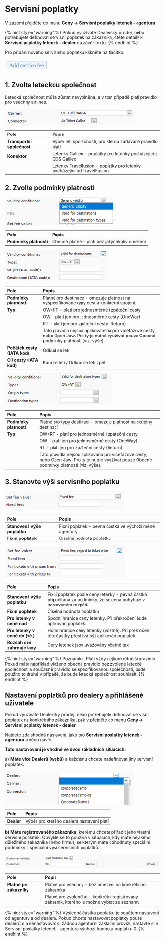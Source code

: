 # Servisní poplatky

V zázemí přejděte do menu **Ceny -&gt; Servisní poplatky letenek - agentura**

{% hint style="warning" %}
Pokud využíváte Dealerský prodej, nebo potřebujete definovat servisní poplatek na zákazníka, čtěte detaily k **Servisní poplatky letenek - dealer** na závěr textu.
{% endhint %}

Pro přidání nového servisního poplatku klikněte na tlačítko:

![](../.gitbook/assets/image%20%2825%29.png)

## 1. Zvolte leteckou společnost

Letecká společnost může zůstat nevyplněna, a v tom případě platí pravidlo pro všechny airlines.

![](../.gitbook/assets/image%20%2824%29.png)

| Pole | Popis |
| :--- | :--- |
| **Transportní společnost** | Výběr let. společnosti, pro kterou zadávané pravidlo platí |
| **Konektor** | Letenky Galileo - poplatky pro letenky pocházející z GDS Galileo |
|  | Letenky Travelfusion - poplatky pro letenky pocházející od TravelFusion |

## 2. Zvolte podmínky platnosti

![](../.gitbook/assets/image%20%2833%29.png)

| **Pole** | Popis |
| :--- | :--- |
| **Podmínky platnosti** | Obecně platné - platí bez jakýchkoliv omezení |

![](../.gitbook/assets/image%20%2820%29.png)

| **Pole** | Popis |
| :--- | :--- |
| **Podmínky platnosti** | Platné pro destinace - omezuje platnost na vyspecifikované typy cest a konkrétní spojení. |
| **Typ** | OW+RT - platí pro jednosměrné i zpáteční cesty |
|  | OW - platí jen pro jednosměrné cesty \(OneWay\) |
|  | RT - platí jen pro zpáteční cesty \(Return\) |
|  | Tato pravidla nejsou aplikovatelná pro vícefázové cesty, nebo Open Jaw. Pro ty je nutné využívat pouze Obecné podmínky platnosti \(viz. výše\). |
| **Počátek cesty \(IATA kód\)** | Odkud se letí |
| **Cíl cesty \(IATA kód\)** | Kam se letí / Odkud se letí zpět |

![](../.gitbook/assets/image.png)

| **Pole** | Popis |
| :--- | :--- |
| **Podmínky platnosti** | Platné pro typy destinací - omezuje platnost na skupiny destinací |
| **Typ** | OW+RT - platí pro jednosměrné i zpáteční cesty |
|  | OW - platí jen pro jednosměrné cesty \(OneWay\) |
|  | RT - platí jen pro zpáteční cesty \(Return\) |
|  | Tato pravidla nejsou aplikována pro vícefázové cesty, nebo Open Jaw. Pro ty je nutné využívat pouze Obecné podmínky platnosti \(viz. výše\). |

## 3. Stanovte výši servisního poplatku

![](../.gitbook/assets/image%20%2813%29.png)

| **Pole** | Popis |
| :--- | :--- |
| **Stanovená výše poplatku** | Fixní poplatek - pevná částka ve výchozí měně agentury. |
| **Fixní poplatek** | Číselná hodnota poplatku |

![](../.gitbook/assets/image%20%2829%29.png)

| **Pole** | Popis |
| :--- | :--- |
| **Stanovená výše poplatku** | Fixní poplatek podle ceny letenky - pevná částka připočítaná za podmínky, že se cena pohybuje v nastaveném rozpětí. |
| **Fixní poplatek** | Číselná hodnota poplatku |
| **Pro letenky v ceně nad** | Spodní hranice ceny letenky. Při překročení bude aplikován poplatek. |
| **Pro letenky v ceně do \(vč.\)** | Horní hranice ceny letenky \(včetně\). Při překročení této částky přestává být aplikován poplatek. |
| **Rozsah cen zahrnuje taxy** | Ceny letenek jsou uvažovány včetně tax |

{% hint style="warning" %}
Poznámka: Platí vždy nejkonkrétnější pravidlo. Pokud máte například vloženo obecné pravidlo bez zvolené letecké společnosti a současně pravidlo se specifikovanou společností, bude použito to druhé v případě, že bude letecká společnost souhlasit.
{% endhint %}

## Nastavení poplatků pro dealery a přihlášené uživatele

Pokud využíváte Dealerský prodej, nebo potřebujete definovat servisní poplatek na konkrétního zákazníka, pak v přejděte do menu **Ceny -&gt; Servisní poplatky letenek - dealer**

Najdete zde shodná nastavení, jako pro **Servisní poplatky letenek - agentura** a něco navíc.

**Toto nastavování je vhodné ve dvou základních situacích:**

a\) **Máte více Dealerů \(webů\)** a každému chcete nadefinovat jiný servisní poplatek.

![](../.gitbook/assets/image%20%2811%29.png)

| Pole | Popis |
| :--- | :--- |
| **Dealer** | Výběr pro kterého dealera nastavení platí |

**b\) Máte registrovaného zákazníka**, kterému chcete přiřadit jeho vlastní servisní poplatek. Obvykle se to používá v situacích, kdy máte nějakého důležitého zákazníka \(nebo firmu\), se kterým máte dohodnuty speciální podmínky a speciální výši servisních poplatků.

![](../.gitbook/assets/image%20%2831%29.png)

| **Pole** | Popis |
| :--- | :--- |
| **Platné pro zákazníky** | Platné pro všechny - bez omezení na konkrétního zákazníka |
|  | Platné pro zvoleného - konkrétní registrovaný zákazník, kterého je možné vybrat ze seznamu. |

{% hint style="warning" %}
Výsledná částka poplatku je součtem nastavení od agentury a od dealera. Pokud chcete nastavovat poplatky pouze dealerům a nenastavovat si žádnou agenturní základní provizi, nastavte si v Servisní poplatky letenek - agentura výchozí hodnotu poplatku 0.
{% endhint %}

